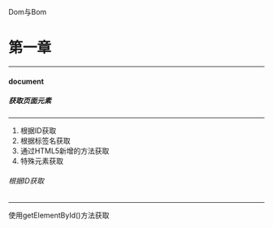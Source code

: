 Dom与Bom
# 第一章
* * *
#### document
##### 获取页面元素
* * *
1. 根据ID获取
2. 根据标签名获取
3. 通过HTML5新增的方法获取
4. 特殊元素获取

###### 根据ID获取
* * *
使用getElementById()方法获取

